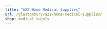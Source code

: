 ```yaml
---
title: "A2Z Home Medical Supplies"
url: /glastonbury/a2z-home-medical-supplies/
shop: medical supply
---
```

